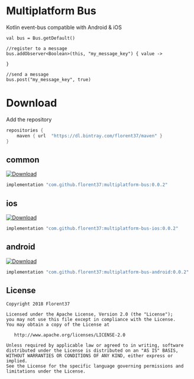 # Multiplatform Bus

Kotlin event-bus compatible with Android & iOS

```
val bus = Bus.getDefault()

//register to a message
bus.addObserver<Boolean>(this, "my_message_key") { value ->
      
}

//send a message
bus.post("my_message_key", true)
```

# Download

Add the repository
```groovy
repositories {
    maven { url  "https://dl.bintray.com/florent37/maven" }
}
```

## common

 [ ![Download](https://api.bintray.com/packages/florent37/maven/multiplatform-bus/images/download.svg) ](https://bintray.com/florent37/maven/multiplatform-bus/_latestVersion)

```groovy
implementation "com.github.florent37:multiplatform-bus:0.0.2"
```

## ios

 [ ![Download](https://api.bintray.com/packages/florent37/maven/multiplatform-bus/images/download.svg) ](https://bintray.com/florent37/maven/multiplatform-bus/_latestVersion)

```groovy
implementation "com.github.florent37:multiplatform-bus-ios:0.0.2"
```

## android

 [ ![Download](https://api.bintray.com/packages/florent37/maven/multiplatform-bus/images/download.svg) ](https://bintray.com/florent37/maven/multiplatform-bus/_latestVersion)

```groovy
implementation "com.github.florent37:multiplatform-bus-android:0.0.2"
```

## License
        
    Copyright 2018 Florent37
    
    Licensed under the Apache License, Version 2.0 (the "License");
    you may not use this file except in compliance with the License.
    You may obtain a copy of the License at
    
       http://www.apache.org/licenses/LICENSE-2.0
    
    Unless required by applicable law or agreed to in writing, software
    distributed under the License is distributed on an "AS IS" BASIS,
    WITHOUT WARRANTIES OR CONDITIONS OF ANY KIND, either express or implied.
    See the License for the specific language governing permissions and
    limitations under the License.
